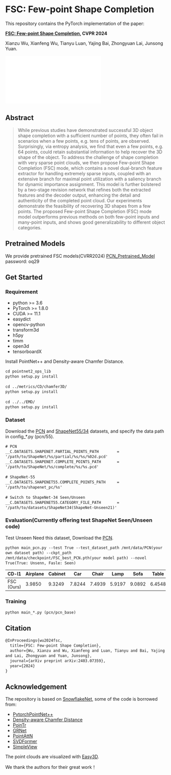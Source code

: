 # FSC: Few-point Shape Completion

This repository contains the PyTorch implementation of the paper:

**[FSC: Few-point Shape Completion](https://arxiv.org/pdf/2403.07359), CVPR 2024**

<!-- <br> -->
Xianzu Wu, Xianfeng Wu, Tianyu Luan, Yajing Bai, Zhongyuan Lai, Junsong Yuan.
<!-- <br> -->
![example](Figure_2.pdf)

## Abstract

> While previous studies have demonstrated successful 3D object shape completion with a sufficient number of points, they often fail in scenarios when a few points, e.g. tens of points, are observed. Surprisingly, via entropy analysis, we find that even a few points, e.g. 64 points, could retain substantial information to help recover the 3D shape of the object. To address the challenge of shape completion with very sparse point clouds, we then propose Few-point Shape Completion (FSC) mode, which contains a novel dual-branch feature extractor for handling extremely sparse inputs, coupled with an extensive branch for maximal point utilization with a saliency branch for dynamic importance assignment. This model is further bolstered by a two-stage revision network that refines both the extracted features and the decoder output, enhancing the detail and authenticity of the completed point cloud. Our experiments demonstrate the feasibility of recovering 3D shapes from a few points. The proposed Few-point Shape Completion (FSC) mode model outperforms previous methods on both few-point inputs and many-point inputs, and shows good generalizability to different object categories.

## Pretrained Models
We provide pretrained FSC models(CVRR2024) [PCN_Pretrained_Model](https://pan.baidu.com/s/1jzripjQKxOahAvymF9Vp7g?pwd=oq29) password: oq29


## Get Started

### Requirement
- python >= 3.6
- PyTorch >= 1.8.0
- CUDA >= 11.1
- easydict
- opencv-python
- transform3d
- h5py
- timm
- open3d
- tensorboardX

Install PointNet++ and Density-aware Chamfer Distance.
```
cd pointnet2_ops_lib
python setup.py install

cd ../metrics/CD/chamfer3D/
python setup.py install

cd ../../EMD/
python setup.py install
```


### Dataset
Download the [PCN](https://gateway.infinitescript.com/s/ShapeNetCompletion) and [ShapeNet55/34](https://github.com/yuxumin/PoinTr) datasets, and specify the data path in config_*.py (pcn/55).
```
# PCN
__C.DATASETS.SHAPENET.PARTIAL_POINTS_PATH        = '/path/to/ShapeNet/%s/partial/%s/%s/%02d.pcd'
__C.DATASETS.SHAPENET.COMPLETE_POINTS_PATH       = '/path/to/ShapeNet/%s/complete/%s/%s.pcd'

# ShapeNet-55
__C.DATASETS.SHAPENET55.COMPLETE_POINTS_PATH     = '/path/to/shapenet_pc/%s'

# Switch to ShapeNet-34 Seen/Unseen
__C.DATASETS.SHAPENET55.CATEGORY_FILE_PATH       = '/path/to/datasets/ShapeNet34(ShapeNet-Unseen21)'
```

### Evaluation(Currently offering test ShapeNet Seen/Unseen code)
Test Unseen Need this dataset, Download the [PCN](https://drive.google.com/file/d/1OvvRyx02-C_DkzYiJ5stpin0mnXydHQ7/view?usp=sharing).
```
python main_pcn.py --test True --test_dataset_path /mnt/data/PCN(your own dataset path) --ckpt_path /mnt/data/checkpoint/FSC_best_PCN.pth(your model path) --novel True(True: Unsenn, Fasle: Seen)
```
| CD-l1      | Airplane | Cabinet | Car    | Chair  | Lamp   | Sofa   | Table  | Vessel | Average |
|-----------|----------|---------|--------|--------|--------|--------|--------|--------|---------|
| FSC (Ours)     | 3.9850   | 9.3249  | 7.8244 | 7.4939 | 5.9197 | 9.0892 | 6.4548 | 6.0532 | 7.0181  |


### Training
```
python main_*.py (pcn/pcn_base) 
```

## Citation
```
@InProceedings{wu2024fsc,
  title={FSC: Few-point Shape Completion},
  author={Wu, Xianzu and Wu, Xianfeng and Luan, Tianyu and Bai, Yajing and Lai, Zhongyuan and Yuan, Junsong},
  journal={arXiv preprint arXiv:2403.07359},
  year={2024}
}
```


## Acknowledgement
The repository is based on [SnowflakeNet](https://github.com/AllenXiangX/SnowflakeNet), some of the code is borrowed from:
- [PytorchPointNet++](https://github.com/erikwijmans/Pointnet2_PyTorch)
- [Density-aware Chamfer Distance](https://github.com/wutong16/Density_aware_Chamfer_Distance)
- [PoinTr](https://github.com/yuxumin/PoinTr)
- [GRNet](https://github.com/hzxie/GRNet)
- [PointAttN](https://github.com/ohhhyeahhh/PointAttN)
- [SVDFormer](https://github.com/czvvd/SVDFormer_PointSea)
- [SimpleView](https://github.com/princeton-vl/SimpleView)

The point clouds are visualized with [Easy3D](https://github.com/LiangliangNan/Easy3D).

We thank the authors for their great work！

<!-- ## License

This project is open sourced under MIT license. -->


